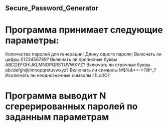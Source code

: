 ## Secure_Password_Generator

# Программа принимает следующие параметры:
Количество паролей для генерации;
Длину одного пароля;
Включать ли цифры 0123456789?
Включать ли прописные буквы ABCDEFGHIJKLMNOPQRSTUVWXYZ?
Включать ли строчные буквы abcdefghijklmnopqrstuvwxyz?
Включать ли символы !#$%&*+-=?@^_?
Исключать ли неоднозначные символы il1Lo0O?

# Программа выводит N сгерерированных паролей по заданным параметрам
